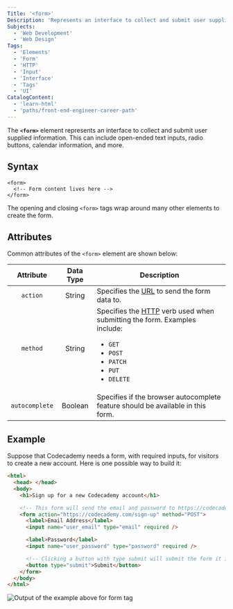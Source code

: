 ```yaml
---
Title: '<form>'
Description: 'Represents an interface to collect and submit user supplied information. This can include open ended text inputs, radio buttons, calendar information, and more.'
Subjects:
  - 'Web Development'
  - 'Web Design'
Tags:
  - 'Elements'
  - 'Form'
  - 'HTTP'
  - 'Input'
  - 'Interface'
  - 'Tags'
  - 'UI'
CatalogContent:
  - 'learn-html'
  - 'paths/front-end-engineer-career-path'
---
```


The **`<form>`** element represents an interface to collect and submit user supplied information. This can include open-ended text inputs, radio buttons, calendar information, and more.

## Syntax

```pseudo
<form>
  <!-- Form content lives here -->
</form>
```

The opening and closing `<form>` tags wrap around many other elements to create the form.

## Attributes

Common attributes of the `<form>` element are shown below:

|   Attribute    | Data Type | Description                                                                                                                                                                                                                                                                    |
| :------------: | :-------: | ------------------------------------------------------------------------------------------------------------------------------------------------------------------------------------------------------------------------------------------------------------------------------ |
|    `action`    |  String   | Specifies the [URL](https://www.codecademy.com/resources/docs/general/url) to send the form data to.                                                                                                                                                                           |
|    `method`    |  String   | Specifies the [HTTP](https://www.codecademy.com/resources/docs/general/http) verb used when submitting the form. Examples include:<ul><li><code>GET</code></li><li><code>POST</code></li><li><code>PATCH</code></li><li><code>PUT</code></li><li><code>DELETE</code></li></ul> |
| `autocomplete` |  Boolean  | Specifies if the browser autocomplete feature should be available in this form.                                                                                                                                                                                                |

## Example

Suppose that Codecademy needs a form, with required inputs, for visitors to create a new account. Here is one possible way to build it:

```html
<html>
  <head> </head>
  <body>
    <h1>Sign up for a new Codecademy account</h1>

    <!-- This form will send the email and password to https://codecademy.com/sign-up using a POST request -->
    <form action="https://codecademy.com/sign-up" method="POST">
      <label>Email Address</label>
      <input name="user_email" type="email" required />

      <label>Password</label>
      <input name="user_password" type="password" required />

      <!-- Clicking a button with type submit will submit the form it is inside of -->
      <button type="submit">Submit</button>
    </form>
  </body>
</html>
```

![Output of the example above for form tag](https://raw.githubusercontent.com/Codecademy/docs/main/media/form-example.png)
